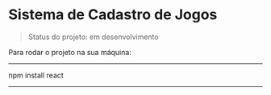 <h1>Sistema de Cadastro de Jogos</h1>

>Status do projeto: em desenvolvimento

Para rodar o projeto na sua máquina:
***
npm install react
***
